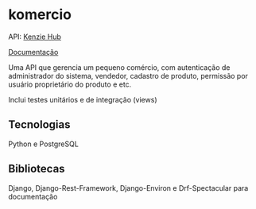 # komercio

API: [Kenzie Hub](https://komercio-rafael-santos.herokuapp.com/api/)

[Documentação](https://komercio-rafael-santos.herokuapp.com/api/docs)

Uma API que gerencia um pequeno comércio, com autenticação de administrador do sistema, vendedor, cadastro de produto, permissão por usuário proprietário do produto e etc.

Inclui testes unitários e de integração (views) 

## Tecnologias

Python e PostgreSQL

## Bibliotecas

Django, Django-Rest-Framework, Django-Environ e Drf-Spectacular para documentação
